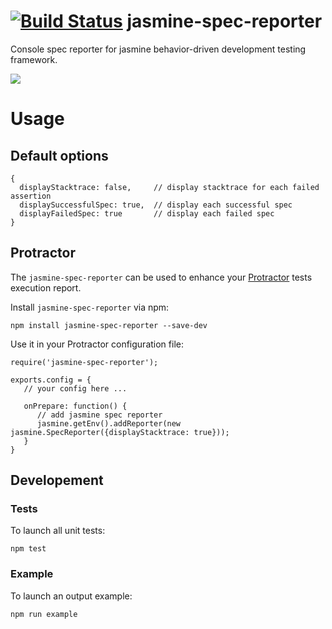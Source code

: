 [![Build Status](https://travis-ci.org/bcaudan/jasmine-spec-reporter.svg?branch=master)](https://travis-ci.org/bcaudan/jasmine-spec-reporter)
jasmine-spec-reporter
=====================

Console spec reporter for jasmine behavior-driven development testing framework.

![](https://raw.github.com/bcaudan/jasmine-spec-reporter/master/screenshot.png)

# Usage

## Default options

    {
      displayStacktrace: false,     // display stacktrace for each failed assertion
      displaySuccessfulSpec: true,  // display each successful spec
      displayFailedSpec: true       // display each failed spec
    }

## Protractor
The `jasmine-spec-reporter` can be used to enhance your [Protractor](https://github.com/angular/protractor) tests execution report.

Install `jasmine-spec-reporter` via npm:

    npm install jasmine-spec-reporter --save-dev

Use it in your Protractor configuration file:

    require('jasmine-spec-reporter');

    exports.config = {
       // your config here ...

       onPrepare: function() {
          // add jasmine spec reporter
          jasmine.getEnv().addReporter(new jasmine.SpecReporter({displayStacktrace: true}));
       }
    }

## Developement

### Tests
To launch all unit tests:

    npm test

### Example
To launch an output example:

    npm run example
